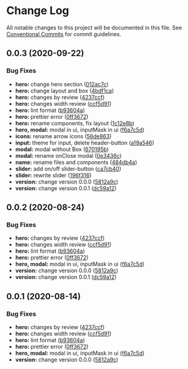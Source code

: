# Change Log

All notable changes to this project will be documented in this file.
See [Conventional Commits](https://conventionalcommits.org) for commit guidelines.

## 0.0.3 (2020-09-22)

### Bug Fixes

- **hero:** change hero section ([012ac7c](https://github.com/Atlantis-Academy/react-learn-landing/commit/012ac7c88c7ae24ac22ad960b1c00d7551d117c9))
- **hero:** change layout and box ([4bdf1ca](https://github.com/Atlantis-Academy/react-learn-landing/commit/4bdf1caea3bd0aecf863ff04d0926624ea644db2))
- **hero:** changes by review ([4237ccf](https://github.com/Atlantis-Academy/react-learn-landing/commit/4237ccf86d86985e8c33598bee70662d72c68196))
- **hero:** changes width review ([ccf5d91](https://github.com/Atlantis-Academy/react-learn-landing/commit/ccf5d91910d007dd33460200a3b3aae21e720191))
- **hero:** lint format ([b93604a](https://github.com/Atlantis-Academy/react-learn-landing/commit/b93604a8c6d434a9e221aad88a758295c110fea0))
- **hero:** prettier error ([0ff3672](https://github.com/Atlantis-Academy/react-learn-landing/commit/0ff3672fb24767b70226669efde109eef327eba3))
- **hero:** rename components, fix layout ([1c12e8b](https://github.com/Atlantis-Academy/react-learn-landing/commit/1c12e8bc91fe95d617e60b9d86d1c91c0286fc5a))
- **hero, modal:** modal in ui, inputMask in ui ([f6a7c5d](https://github.com/Atlantis-Academy/react-learn-landing/commit/f6a7c5dda4612dadbde73d81e0301d7ee0ec8216))
- **icons:** rename arrow icons ([56de863](https://github.com/Atlantis-Academy/react-learn-landing/commit/56de863cb73d417b60a288ec6e42718a17eb3e40))
- **input:** theme for input, delete header-button ([a19a546](https://github.com/Atlantis-Academy/react-learn-landing/commit/a19a54617e06cd90a8afb66d00ce54100b6608d8))
- **modal:** modal without Box ([670195b](https://github.com/Atlantis-Academy/react-learn-landing/commit/670195b0643a69d8ec8728e5d121151e53aff628))
- **modal:** rename onClose modal ([0e3436c](https://github.com/Atlantis-Academy/react-learn-landing/commit/0e3436c60a0091270ce878f688ba6e556ddc9be5))
- **name:** rename files and components ([484db4a](https://github.com/Atlantis-Academy/react-learn-landing/commit/484db4a5a2c724973264606519ec481152cc1c0c))
- **slider:** add on/off slider-button ([ca7cb40](https://github.com/Atlantis-Academy/react-learn-landing/commit/ca7cb40985e662ccf451ca30249bd7e73e661eb3))
- **slider:** rewrite slider ([196f316](https://github.com/Atlantis-Academy/react-learn-landing/commit/196f3167bd6ebd7023bab4138dced19afc2f6d62))
- **version:** change version 0.0.0 ([5812a9c](https://github.com/Atlantis-Academy/react-learn-landing/commit/5812a9cc39d1c17a3de4e75eb7a06b68bd387789))
- **version:** change version 0.0.1 ([dc59a12](https://github.com/Atlantis-Academy/react-learn-landing/commit/dc59a120ac423e2d0d557f282be696d93a832cf7))

## 0.0.2 (2020-08-24)

### Bug Fixes

- **hero:** changes by review ([4237ccf](https://github.com/Atlantis-Academy/react-learn-landing/commit/4237ccf86d86985e8c33598bee70662d72c68196))
- **hero:** changes width review ([ccf5d91](https://github.com/Atlantis-Academy/react-learn-landing/commit/ccf5d91910d007dd33460200a3b3aae21e720191))
- **hero:** lint format ([b93604a](https://github.com/Atlantis-Academy/react-learn-landing/commit/b93604a8c6d434a9e221aad88a758295c110fea0))
- **hero:** prettier error ([0ff3672](https://github.com/Atlantis-Academy/react-learn-landing/commit/0ff3672fb24767b70226669efde109eef327eba3))
- **hero, modal:** modal in ui, inputMask in ui ([f6a7c5d](https://github.com/Atlantis-Academy/react-learn-landing/commit/f6a7c5dda4612dadbde73d81e0301d7ee0ec8216))
- **version:** change version 0.0.0 ([5812a9c](https://github.com/Atlantis-Academy/react-learn-landing/commit/5812a9cc39d1c17a3de4e75eb7a06b68bd387789))
- **version:** change version 0.0.1 ([dc59a12](https://github.com/Atlantis-Academy/react-learn-landing/commit/dc59a120ac423e2d0d557f282be696d93a832cf7))

## 0.0.1 (2020-08-14)

### Bug Fixes

- **hero:** changes by review ([4237ccf](https://github.com/Atlantis-Academy/react-learn-landing/commit/4237ccf86d86985e8c33598bee70662d72c68196))
- **hero:** changes width review ([ccf5d91](https://github.com/Atlantis-Academy/react-learn-landing/commit/ccf5d91910d007dd33460200a3b3aae21e720191))
- **hero:** lint format ([b93604a](https://github.com/Atlantis-Academy/react-learn-landing/commit/b93604a8c6d434a9e221aad88a758295c110fea0))
- **hero:** prettier error ([0ff3672](https://github.com/Atlantis-Academy/react-learn-landing/commit/0ff3672fb24767b70226669efde109eef327eba3))
- **hero, modal:** modal in ui, inputMask in ui ([f6a7c5d](https://github.com/Atlantis-Academy/react-learn-landing/commit/f6a7c5dda4612dadbde73d81e0301d7ee0ec8216))
- **version:** change version 0.0.0 ([5812a9c](https://github.com/Atlantis-Academy/react-learn-landing/commit/5812a9cc39d1c17a3de4e75eb7a06b68bd387789))

